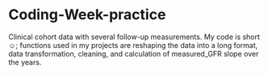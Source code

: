 # Coding-Week-practice
Clinical cohort data with several follow-up measurements. My code is short ☺️; functions used in my projects are reshaping the data into a long format, data transformation, cleaning, and calculation of measured_GFR slope over the years.
